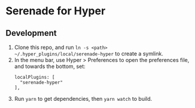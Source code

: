 # Serenade for Hyper

## Development

1. Clone this repo, and run `ln -s <path> ~/.hyper_plugins/local/serenade-hyper` to create a symlink.
1. In the menu bar, use Hyper > Preferences to open the preferences file, and towards the bottom, set:
   ```
   localPlugins: [
     "serenade-hyper"
   ],
   ```
1. Run `yarn` to get dependencies, then `yarn watch` to build.
